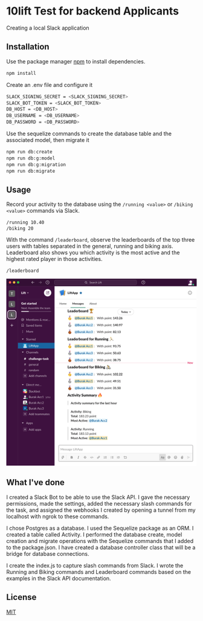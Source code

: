 # 10lift Test for backend Applicants

Creating a local Slack application

## Installation

Use the package manager [npm](https://www.npmjs.com/) to install dependencies.

```bash
npm install
```

Create an .env file and configure it
```bash
SLACK_SIGNING_SECRET = <SLACK_SIGNING_SECRET>
SLACK_BOT_TOKEN = <SLACK_BOT_TOKEN>
DB_HOST = <DB_HOST>
DB_USERNAME = <DB_USERNAME>
DB_PASSWORD = <DB_PASSWORD>
```

Use the sequelize commands to create the database table and the associated model, then migrate it

```bash
npm run db:create
npm run db:g:model
npm run db:g:migration
npm run db:migrate
```

## Usage

Record your activity to the database using the `/running <value>` or `/biking <value>` commands via Slack.

```slack
/running 10.40
/biking 20
```

With the command `/leaderboard`, observe the leaderboards of the top three users with tables separated in the general, running and biking axis. Leaderboard also shows you which activity is the most active and the highest rated player in those activities.

```slack
/leaderboard
```
![Leaderboard Image](https://github.com/aburakturan/10liftTask/blob/master/src/img/leaderboard.png?raw=true)

## What I've done

I created a Slack Bot to be able to use the Slack API. I gave the necessary permissions, made the settings, added the necessary slash commands for the task, and assigned the webhooks I created by opening a tunnel from my localhost with ngrok to these commands.

I chose Postgres as a database. I used the Sequelize package as an ORM. I created a table called Activity. I performed the database create, model creation and migrate operations with the Sequelize commands that I added to the package.json. I have created a database controller class that will be a bridge for database connections.

I create the index.js to capture slash commands from Slack. I wrote the Running and Biking commands and Leaderboard commands based on the examples in the Slack API documentation.


## License

[MIT](https://choosealicense.com/licenses/mit/)
